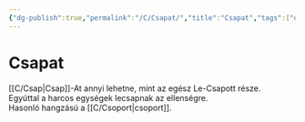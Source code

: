 ```yaml
---
{"dg-publish":true,"permalink":"/C/Csapat/","title":"Csapat","tags":["dg_uploaded"],"created":"2023-11-14T03:44","updated":"2023-11-14T03:44"}
---
```



# Csapat

[[C/Csap\|Csap]]-At annyi lehetne, mint az egész Le-Csapott része.  
Egyúttal a harcos egységek lecsapnak az ellenségre.  
Hasonló hangzású a [[C/Csoport\|csoport]].  